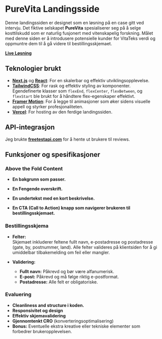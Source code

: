 # PureVita Landingsside

Denne landingssiden er designet som en løsning på en case gitt ved intervju. Det fiktive selskapet **PureVita** spesialiserer seg på å selge kosttilskudd som er naturlig fusjonert med vitenskapelig forskning. Målet med denne siden er å introdusere potensielle kunder for VitaTeks verdi og oppmuntre dem til å gå videre til bestillingsskjemaet.

**[Live Løsning](https://vita-tek-endres-projects-8ddc022f.vercel.app/)**

## Teknologier brukt

- **[Next.js](https://nextjs.org/)** og **[React](https://react.dev/)**: For en skalerbar og effektiv utviklingsopplevelse.
- **[TailwindCSS](https://tailwindcss.com/)**: For rask og effektiv styling av komponenter. Egendefinerte klasser som `flexEnd`, `flexCenter`, `flexBetween`, og `flexStart` ble brukt for å håndtere flex-egenskaper effektivt.
- **[Framer Motion](https://www.framer.com/motion/)**: For å legge til animasjoner som øker sidens visuelle appell og styrker profesjonaliteten.
- **[Vercel](https://vercel.com/home)**: For hosting av den ferdige landingssiden.

## API-integrasjon

Jeg brukte **[freetestapi.com](https://freetestapi.com/apis/users)** for å hente ut brukere til reviews.

## Funksjoner og spesifikasjoner

### Above the Fold Content

- **En bakgrunn som passer.**  

- **En Fengende overskrift.**  

- **En undertekst med en kort beskrivelse.**  

- **En CTA (Call to Action) knapp som navigerer brukeren til bestillingsskjemaet.**  

### Bestillingsskjema

- **Felter:**  
  Skjemaet inkluderer feltene fullt navn, e-postadresse og postadresse (gate, by, postnummer, land). Alle felter valideres på klientsiden for å gi umiddelbar tilbakemelding om feil eller mangler.

- **Validering:**
  - **Fullt navn:** Påkrevd og bør være alfanumerisk.
  - **E-post:** Påkrevd og må følge riktig e-postformat.
  - **Postadresse:** Alle felt er obligatoriske.

### Evaluering
- **Cleanliness and structure i koden.**
- **Responsivitet og design**
- **Effektiv skjemavalidering**
- **Gjennomtenkt CRO** (konverteringsoptimalisering)
- **Bonus:** Eventuelle ekstra kreative eller tekniske elementer som forbedrer
  brukeropplevelsen.
